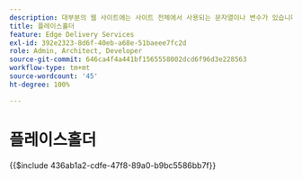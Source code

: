 ```yaml
---
description: 대부분의 웹 사이트에는 사이트 전체에서 사용되는 문자열이나 변수가 있습니다. 특히 다국어를 지원해야 하는 사이트에서는 이러한 값을 하드코딩하는 것은 좋지 않습니다. 대신 플레이스홀더를 중앙에서 사용하고 관리할 수 있습니다.
title: 플레이스홀더
feature: Edge Delivery Services
exl-id: 392e2323-8d6f-40eb-a68e-51baeee7fc2d
role: Admin, Architect, Developer
source-git-commit: 646ca4f4a441bf1565558002dcd6f96d3e228563
workflow-type: tm+mt
source-wordcount: '45'
ht-degree: 100%

---
```


# 플레이스홀더

{{$include 436ab1a2-cdfe-47f8-89a0-b9bc5586bb7f}}

